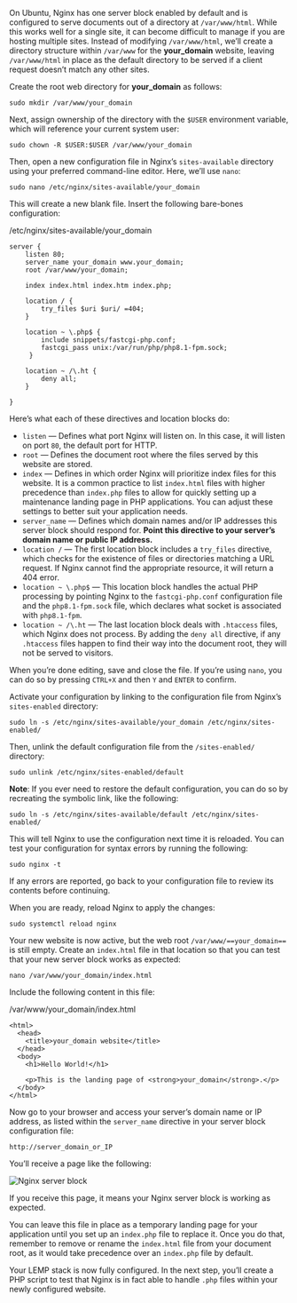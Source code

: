 

On Ubuntu, Nginx has one server block enabled by default and is configured to serve documents out of a directory at `/var/www/html`. While this works well for a single site, it can become difficult to manage if you are hosting multiple sites. Instead of modifying `/var/www/html`, we’ll create a directory structure within `/var/www` for the **your_domain** website, leaving `/var/www/html` in place as the default directory to be served if a client request doesn’t match any other sites.

Create the root web directory for **your_domain** as follows:

```
sudo mkdir /var/www/your_domain

```

Next, assign ownership of the directory with the `$USER` environment variable, which will reference your current system user:

```
sudo chown -R $USER:$USER /var/www/your_domain

```

Then, open a new configuration file in Nginx’s `sites-available` directory using your preferred command-line editor. Here, we’ll use `nano`:

```
sudo nano /etc/nginx/sites-available/your_domain

```

This will create a new blank file. Insert the following bare-bones configuration:

/etc/nginx/sites-available/your_domain

```
server {
    listen 80;
    server_name your_domain www.your_domain;
    root /var/www/your_domain;

    index index.html index.htm index.php;

    location / {
        try_files $uri $uri/ =404;
    }

    location ~ \.php$ {
        include snippets/fastcgi-php.conf;
        fastcgi_pass unix:/var/run/php/php8.1-fpm.sock;
     }

    location ~ /\.ht {
        deny all;
    }

}
```

Here’s what each of these directives and location blocks do:

- `listen` — Defines what port Nginx will listen on. In this case, it will listen on port `80`, the default port for HTTP.
- `root` — Defines the document root where the files served by this website are stored.
- `index` — Defines in which order Nginx will prioritize index files for this website. It is a common practice to list `index.html` files with higher precedence than `index.php` files to allow for quickly setting up a maintenance landing page in PHP applications. You can adjust these settings to better suit your application needs.
- `server_name` — Defines which domain names and/or IP addresses this server block should respond for. **Point this directive to your server’s domain name or public IP address.**
- `location /` — The first location block includes a `try_files` directive, which checks for the existence of files or directories matching a URL request. If Nginx cannot find the appropriate resource, it will return a 404 error.
- `location ~ \.php$` — This location block handles the actual PHP processing by pointing Nginx to the `fastcgi-php.conf` configuration file and the `php8.1-fpm.sock` file, which declares what socket is associated with `php8.1-fpm`.
- `location ~ /\.ht` — The last location block deals with `.htaccess` files, which Nginx does not process. By adding the `deny all` directive, if any `.htaccess` files happen to find their way into the document root, they will not be served to visitors.

When you’re done editing, save and close the file. If you’re using `nano`, you can do so by pressing `CTRL+X` and then `Y` and `ENTER` to confirm.

Activate your configuration by linking to the configuration file from Nginx’s `sites-enabled` directory:

```
sudo ln -s /etc/nginx/sites-available/your_domain /etc/nginx/sites-enabled/

```

Then, unlink the default configuration file from the `/sites-enabled/` directory:

```
sudo unlink /etc/nginx/sites-enabled/default

```

**Note**: If you ever need to restore the default configuration, you can do so by recreating the symbolic link, like the following:

```
sudo ln -s /etc/nginx/sites-available/default /etc/nginx/sites-enabled/

```

This will tell Nginx to use the configuration next time it is reloaded. You can test your configuration for syntax errors by running the following:

```
sudo nginx -t

```

If any errors are reported, go back to your configuration file to review its contents before continuing.

When you are ready, reload Nginx to apply the changes:

```
sudo systemctl reload nginx

```

Your new website is now active, but the web root `/var/www/==your_domain==` is still empty. Create an `index.html` file in that location so that you can test that your new server block works as expected:

```
nano /var/www/your_domain/index.html

```

Include the following content in this file:

/var/www/your_domain/index.html

```
<html>
  <head>
    <title>your_domain website</title>
  </head>
  <body>
    <h1>Hello World!</h1>

    <p>This is the landing page of <strong>your_domain</strong>.</p>
  </body>
</html>
```

Now go to your browser and access your server’s domain name or IP address, as listed within the `server_name` directive in your server block configuration file:

```
http://server_domain_or_IP
```

You’ll receive a page like the following:

![Nginx server block](https://assets.digitalocean.com/articles/lemp_ubuntu2004/landing_page.png)

If you receive this page, it means your Nginx server block is working as expected.

You can leave this file in place as a temporary landing page for your application until you set up an `index.php` file to replace it. Once you do that, remember to remove or rename the `index.html` file from your document root, as it would take precedence over an `index.php` file by default.

Your LEMP stack is now fully configured. In the next step, you’ll create a PHP script to test that Nginx is in fact able to handle `.php` files within your newly configured website.